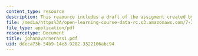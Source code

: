 ```yaml
---
content_type: resource
description: This reaource includes a draft of the assigment created by the student.
file: /media/https%3A/open-learning-course-data-rc.s3.amazonaws.com/7-349-biological-computing-at-the-crossroads-of-engineering-and-science-spring-2005/ddeca73b54b914e392823322106abc94_johanavarnerass1.pdf
file_type: application/pdf
resourcetype: Document
title: johanavarnerass1.pdf
uid: ddeca73b-54b9-14e3-9282-3322106abc94
---
```

